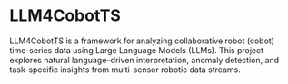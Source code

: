 # LLM4CobotTS
LLM4CobotTS is a framework for analyzing collaborative robot (cobot) time-series data using Large Language Models (LLMs). This project explores natural language–driven interpretation, anomaly detection, and task-specific insights from multi-sensor robotic data streams.
